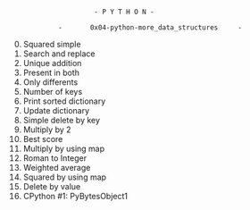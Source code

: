 
						 - P Y T H O N -

				-     	0x04-python-more_data_structures	 -
0. Squared simple
1. Search and replace
2. Unique addition
3. Present in both
4. Only differents
5. Number of keys
6. Print sorted dictionary
7. Update dictionary
8. Simple delete by key
9. Multiply by 2
10. Best score
11. Multiply by using map
12. Roman to Integer
13. Weighted average
14. Squared by using map
15. Delete by value
16. CPython #1: PyBytesObject1
